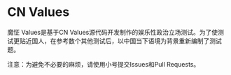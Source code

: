 # CN Values
魔怔 Values是基于CN Values源代码开发制作的娱乐性政治立场测试。为了使测试更贴近国人，在参考数个其他测试后，以中国当下语境为背景重新编制了测试题。

注意：为避免不必要的麻烦，请使用小号提交Issues和Pull Requests。
